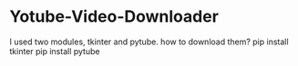 # Yotube-Video-Downloader
I used two modules, tkinter and pytube.
how to download them?
pip install tkinter
pip install pytube
